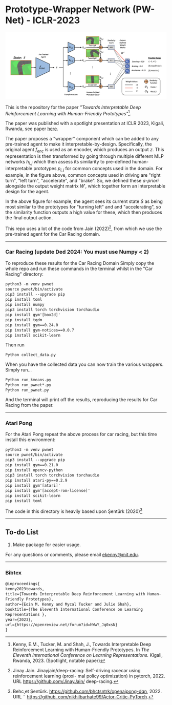 
# Prototype-Wrapper Network (PW-Net) - ICLR-2023

![alt text](graphics/title.png "Title")


This is the repository for the paper *"Towards Interpretable Deep Reinforcement Learning with Human-Friendly Prototypes"*[^1].

The paper was published with a spotlight presentation at ICLR 2023, Kigali, Rwanda, see paper [here](https://openreview.net/forum?id=hWwY_Jq0xsN).

The paper proposes a "wrapper" component which can be added to any pre-trained agent to make it interpretable-by-design. Specifically, the original agent $f_{enc}$ is used as an encoder, which produces an output $z$. This representation is then transformed by going through multiple different MLP networks $h_{i,j}$ which then assess its similarity to pre-defined human-interpretable prototypes $p_{i,j}$ for common concepts used in the domain. For example, in the figure above, common concepts used in driving are "right turn", "left turn", "accelerate", and "brake". So, we defined these *a-priori* alongside the output weight matrix $W'$, which together form an interpretable design for the agent.

In the above figure for example, the agent sees its current state $S$ as being most similar to the prototypes for "turning left" and and "accelerating", so the similarity function outputs a high value for these, which then produces the final output action.

This repo uses a lot of the code from Jain (2022)[^2], from which we use the pre-trained agent for the Car Racing domain.

--------------

### Car Racing (update Ded 2024: You must use Numpy < 2)

To reproduce these results for the Car Racing Domain Simply copy the whole repo and run these commands in the terminal whilst in the "Car Racing" directory:

```
python3 -m venv pwnet
source pwnet/bin/activate
pip3 install --upgrade pip
pip install toml
pip install numpy
pip3 install torch torchvision torchaudio
pip install gym'[box2d]'
pip install tqdm
pip install gym==0.24.0
pip install gym-notices==0.0.7
pip install scikit-learn
```

Then run

```
Python collect_data.py
```

When you have the collected data you can now train the various wrappers. Simply run...

```
Python run_kmeans.py
Python run_pwnet*.py
Python run_pwnet.py
```

And the terminal will print off the results, reproducing the results for Car Racing from the paper.

------------------------

### Atari Pong

For the Atari Pong repeat the above process for car racing, but this time install this environment:

```
python3 -m venv pwnet
source pwnet/bin/activate
pip3 install --upgrade pip
pip install gym==0.21.0  
pip install opencv-python
pip3 install torch torchvision torchaudio
pip install atari-py==0.2.9
pip install gym'[atari]'
pip install gym'[accept-rom-license]'
pip install scikit-learn
pip install toml
```

The code in this directory is heavily based upon Şentürk (2020)[^3]

------------------------



## To-do List
1. Make package for easier usage.

For any questions or comments, please email ekenny@mit.edu.

-------------------------

### Bibtex

```
@inproceedings{
kenny2023towards,
title={Towards Interpretable Deep Reinforcement Learning with Human-Friendly Prototypes},
author={Eoin M. Kenny and Mycal Tucker and Julie Shah},
booktitle={The Eleventh International Conference on Learning Representations },
year={2023},
url={https://openreview.net/forum?id=hWwY_Jq0xsN}
}
```


[^1]: Kenny, E.M., Tucker, M. and Shah, J., Towards Interpretable Deep Reinforcement Learning with Human-Friendly Prototypes. In *The Eleventh International Conference on Learning Representations.* Kigali, Rwanda, 2023. (Spotlight, notable paper)

[^2]: Jinay Jain. Jinayjain/deep-racing: Self-driving racecar using reinforcement learning (proxi- mal policy optimization) in pytorch, 2022. URL https://github.com/JinayJain/ deep-racing.

[^3]: Behc¸et Şentürk. https://github.com/bhctsntrk/openaipong-dqn, 2022. URL ¨ [https://github.
com/nikhilbarhate99/Actor-Critic-PyTorch](https://github.com/bhctsntrk/OpenAIPong-DQN).

